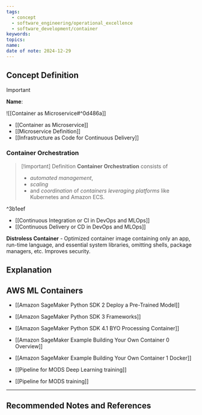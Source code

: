 ```yaml
---
tags:
  - concept
  - software_engineering/operational_excellence
  - software_development/container
keywords: 
topics: 
name: 
date of note: 2024-12-29
---
```


## Concept Definition

>[!important]
>**Name**: 

![[Container as Microservice#^0d486a]]

- [[Container as Microservice]]
- [[Microservice Definition]]
- [[Infrastructure as Code for Continuous Delivery]]

### Container Orchestration

>[!important] Definition
>**Container Orchestration** consists of 
>- *automated management*, 
>- *scaling* 
>- and *coordination* of *containers leveraging platforms* like Kubernetes and Amazon ECS.

^3b1eef

- [[Continuous Integration or CI in DevOps and MLOps]]
- [[Continuous Delivery or CD in DevOps and MLOps]]




**Distroless Container** - Optimized container image containing only an app, run-time language, and essential system libraries, omitting shells, package managers, etc. Improves security.


## Explanation



## AWS ML Containers

- [[Amazon SageMaker Python SDK 2 Deploy a Pre-Trained Model]]
- [[Amazon SageMaker Python SDK 3 Frameworks]]
- [[Amazon SageMaker Python SDK 4.1 BYO Processing Container]]
- [[Amazon SageMaker Example Building Your Own Container 0 Overview]]
- [[Amazon SageMaker Example Building Your Own Container 1 Docker]]

- [[Pipeline for MODS Deep Learning training]]
- [[Pipeline for MODS training]]



-----------
##  Recommended Notes and References

